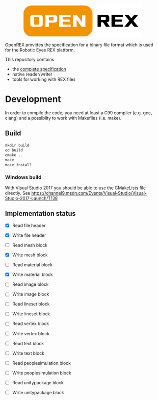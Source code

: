 <p align="center">
<img src="doc/openrex.png" />
</p>

OpenREX provides the specification for a binary file format which is used
for the Robotic Eyes REX platform.

This repository contains

* the [complete specification](doc/rex-spec-v1.md)
* native reader/writer
* tools for working with REX files

# Development

In order to compile the code, you need at least a C99 compiler (e.g. gcc, clang)
and a possiblity to work with Makefiles (i.e. make).

## Build

```
mkdir build
cd build
cmake ..
make
make install
```

### Windows build

With Visual Studio 2017 you should be able to use the CMakeLists file directly.
See https://channel9.msdn.com/Events/Visual-Studio/Visual-Studio-2017-Launch/T138

## Implementation status

* [x] Read file header
* [x] Write file header
* [ ] Read mesh block
* [x] Write mesh block
* [ ] Read material block
* [x] Write material block

* [ ] Read image block
* [ ] Write image block
* [ ] Read lineset block
* [ ] Write lineset block
* [ ] Read vertex block
* [ ] Write vertex block
* [ ] Read text block
* [ ] Write text block
* [ ] Read peoplesimulation block
* [ ] Write peoplesimulation block
* [ ] Read unitypackage block
* [ ] Write unitypackage block
